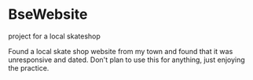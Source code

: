 # BseWebsite
project for a local skateshop

Found a local skate shop website from my town and found that it was unresponsive and dated.
Don't plan to use this for anything, just enjoying the practice.
